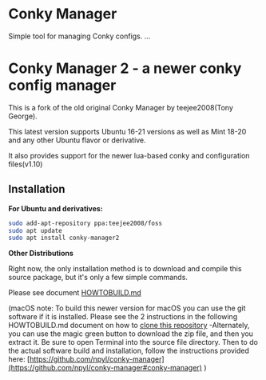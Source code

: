 Conky Manager
=======================

Simple tool for managing Conky configs.
...

# Conky Manager 2 - a newer conky config manager

This is a fork of the old original Conky Manager by teejee2008(Tony George).

This latest version supports Ubuntu 16-21 versions as well as Mint 18-20 and any other Ubuntu flavor or derivative.

It also provides support for the newer lua-based conky and configuration files(v1.10)

## Installation

**For Ubuntu and derivatives:**

```bash
sudo add-apt-repository ppa:teejee2008/foss
sudo apt update
sudo apt install conky-manager2
```

**Other Distributions**

Right now, the only installation method is to download and compile this source package, but it's only a few simple commands.

Please see document [HOWTOBUILD.md](./HOWTOBUILD.md)

(macOS note: To build this newer version for macOS you can use the git software if it is installed. Please see the 2 instructions in the following HOWTOBUILD.md document on how to [clone this repository](./HOWTOBUILD.md#clone-this-repository) -Alternately, you can use the magic green button to download the zip file, and then you extract it. Be sure to open Terminal into the source file directory. Then to do the actual software build and installation, follow the instructions provided here: [https://github.com/npyl/conky-manager](https://github.com/npyl/conky-manager#conky-manager) )
